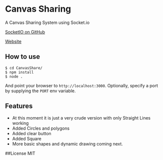 
# Canvas Sharing

A Canvas Sharing System using Socket.io

[SocketIO on GitHub](https://github.com/Automattic/socket.io)

[Website](http://socket.io/)

## How to use

```
$ cd CanvasShare/
$ npm install
$ node .
```

And point your browser to `http://localhost:3000`. Optionally, specify
a port by supplying the `PORT` env variable.

## Features

- At this moment it is just a very crude version with only Straight Lines working
- Added Circles and polygons
- Added clear button
- Added Square
- More basic shapes and dynamic drawing coming next.


##License
MIT	
		
